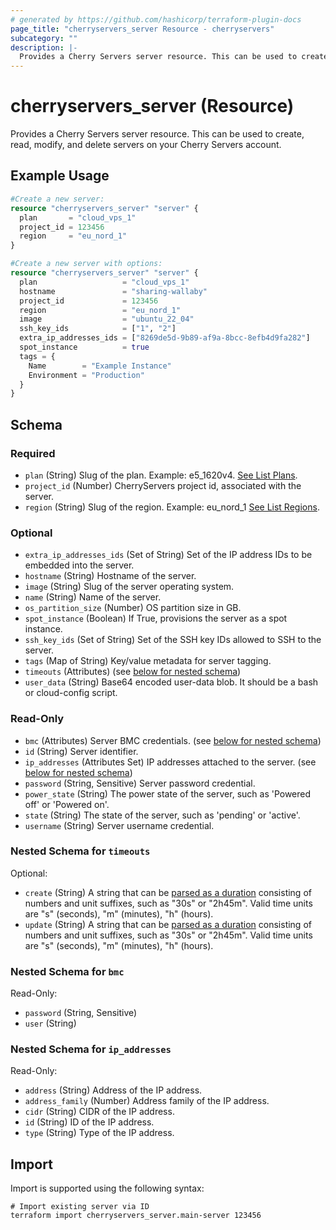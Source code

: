 ```yaml
---
# generated by https://github.com/hashicorp/terraform-plugin-docs
page_title: "cherryservers_server Resource - cherryservers"
subcategory: ""
description: |-
  Provides a Cherry Servers server resource. This can be used to create, read, modify, and delete servers on your Cherry Servers account.
---
```


# cherryservers_server (Resource)

Provides a Cherry Servers server resource. This can be used to create, read, modify, and delete servers on your Cherry Servers account.

## Example Usage

```terraform
#Create a new server:
resource "cherryservers_server" "server" {
  plan       = "cloud_vps_1"
  project_id = 123456
  region     = "eu_nord_1"
}

#Create a new server with options:
resource "cherryservers_server" "server" {
  plan                   = "cloud_vps_1"
  hostname               = "sharing-wallaby"
  project_id             = 123456
  region                 = "eu_nord_1"
  image                  = "ubuntu_22_04"
  ssh_key_ids            = ["1", "2"]
  extra_ip_addresses_ids = ["8269de5d-9b89-af9a-8bcc-8efb4d9fa282"]
  spot_instance          = true
  tags = {
    Name        = "Example Instance"
    Environment = "Production"
  }
}
```

<!-- schema generated by tfplugindocs -->
## Schema

### Required

- `plan` (String) Slug of the plan. Example: e5_1620v4. [See List Plans](https://api.cherryservers.com/doc/#tag/Plans/operation/get-plans).
- `project_id` (Number) CherryServers project id, associated with the server.
- `region` (String) Slug of the region. Example: eu_nord_1 [See List Regions](https://api.cherryservers.com/doc/#tag/Regions/operation/get-regions).

### Optional

- `extra_ip_addresses_ids` (Set of String) Set of the IP address IDs to be embedded into the server.
- `hostname` (String) Hostname of the server.
- `image` (String) Slug of the server operating system.
- `name` (String) Name of the server.
- `os_partition_size` (Number) OS partition size in GB.
- `spot_instance` (Boolean) If True, provisions the server as a spot instance.
- `ssh_key_ids` (Set of String) Set of the SSH key IDs allowed to SSH to the server.
- `tags` (Map of String) Key/value metadata for server tagging.
- `timeouts` (Attributes) (see [below for nested schema](#nestedatt--timeouts))
- `user_data` (String) Base64 encoded user-data blob. It should be a bash or cloud-config script.

### Read-Only

- `bmc` (Attributes) Server BMC credentials. (see [below for nested schema](#nestedatt--bmc))
- `id` (String) Server identifier.
- `ip_addresses` (Attributes Set) IP addresses attached to the server. (see [below for nested schema](#nestedatt--ip_addresses))
- `password` (String, Sensitive) Server password credential.
- `power_state` (String) The power state of the server, such as 'Powered off' or 'Powered on'.
- `state` (String) The state of the server, such as 'pending' or 'active'.
- `username` (String) Server username credential.

<a id="nestedatt--timeouts"></a>
### Nested Schema for `timeouts`

Optional:

- `create` (String) A string that can be [parsed as a duration](https://pkg.go.dev/time#ParseDuration) consisting of numbers and unit suffixes, such as "30s" or "2h45m". Valid time units are "s" (seconds), "m" (minutes), "h" (hours).
- `update` (String) A string that can be [parsed as a duration](https://pkg.go.dev/time#ParseDuration) consisting of numbers and unit suffixes, such as "30s" or "2h45m". Valid time units are "s" (seconds), "m" (minutes), "h" (hours).


<a id="nestedatt--bmc"></a>
### Nested Schema for `bmc`

Read-Only:

- `password` (String, Sensitive)
- `user` (String)


<a id="nestedatt--ip_addresses"></a>
### Nested Schema for `ip_addresses`

Read-Only:

- `address` (String) Address of the IP address.
- `address_family` (Number) Address family of the IP address.
- `cidr` (String) CIDR of the IP address.
- `id` (String) ID of the IP address.
- `type` (String) Type of the IP address.

## Import

Import is supported using the following syntax:

```shell
# Import existing server via ID
terraform import cherryservers_server.main-server 123456
```
